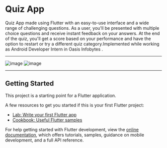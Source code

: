 # Quiz App

Quiz App made using Flutter with an easy-to-use interface and a wide range of challenging questions.
As a user, you'll be presented with multiple choice questions and receive instant feedback on your answers. At the end of the quiz, you'll get a score based on your performance and have the option to restart or try a different quiz category.Implemented while working as Android Developer Intern in Oasis Infobytes .
<hr>

![image](https://user-images.githubusercontent.com/78254378/235312904-63c35338-e82c-4157-8768-1d4e2d0eb7c5.png)
![image](https://user-images.githubusercontent.com/78254378/235312923-c7fa1295-b56c-4b2c-9912-eed8033912cd.png)


<hr>

## Getting Started

This project is a starting point for a Flutter application.

A few resources to get you started if this is your first Flutter project:

- [Lab: Write your first Flutter app](https://docs.flutter.dev/get-started/codelab)
- [Cookbook: Useful Flutter samples](https://docs.flutter.dev/cookbook)

For help getting started with Flutter development, view the
[online documentation](https://docs.flutter.dev/), which offers tutorials,
samples, guidance on mobile development, and a full API reference.
